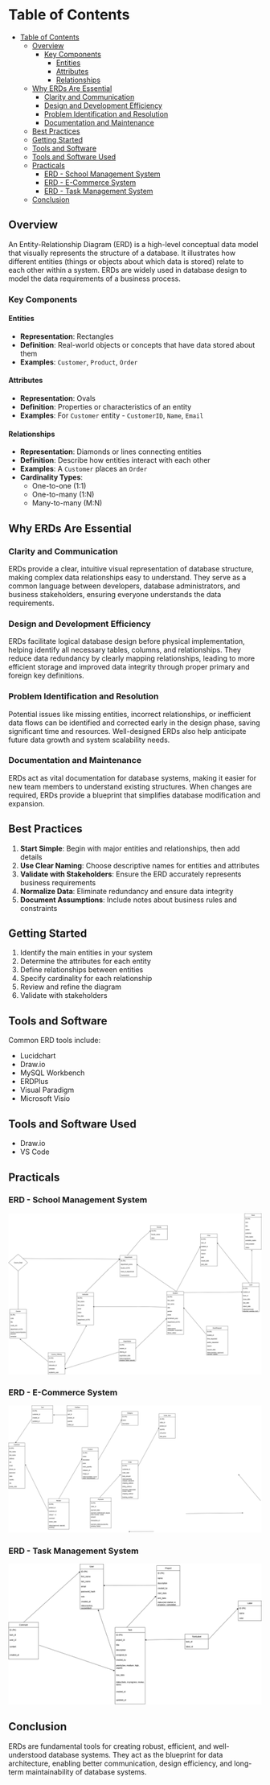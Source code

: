
# Table of Contents

- [Table of Contents](#table-of-contents)
  - [Overview](#overview)
    - [Key Components](#key-components)
      - [Entities](#entities)
      - [Attributes](#attributes)
      - [Relationships](#relationships)
  - [Why ERDs Are Essential](#why-erds-are-essential)
    - [Clarity and Communication](#clarity-and-communication)
    - [Design and Development Efficiency](#design-and-development-efficiency)
    - [Problem Identification and Resolution](#problem-identification-and-resolution)
    - [Documentation and Maintenance](#documentation-and-maintenance)
  - [Best Practices](#best-practices)
  - [Getting Started](#getting-started)
  - [Tools and Software](#tools-and-software)
  - [Tools and Software Used](#tools-and-software-used)
  - [Practicals](#practicals)
    - [ERD - School Management System](#erd---school-management-system)
    - [ERD - E-Commerce System](#erd---e-commerce-system)
    - [ERD - Task Management System](#erd---task-management-system)
  - [Conclusion](#conclusion)

## Overview

An Entity-Relationship Diagram (ERD) is a high-level conceptual data model that visually represents the structure of a database. It illustrates how different entities (things or objects about which data is stored) relate to each other within a system. ERDs are widely used in database design to model the data requirements of a business process.

### Key Components

#### Entities
- **Representation**: Rectangles
- **Definition**: Real-world objects or concepts that have data stored about them
- **Examples**: `Customer`, `Product`, `Order`

#### Attributes
- **Representation**: Ovals
- **Definition**: Properties or characteristics of an entity
- **Examples**: For `Customer` entity - `CustomerID`, `Name`, `Email`

#### Relationships
- **Representation**: Diamonds or lines connecting entities
- **Definition**: Describe how entities interact with each other
- **Examples**: A `Customer` places an `Order`
- **Cardinality Types**:
  - One-to-one (1:1)
  - One-to-many (1:N)
  - Many-to-many (M:N)

## Why ERDs Are Essential

### Clarity and Communication
ERDs provide a clear, intuitive visual representation of database structure, making complex data relationships easy to understand. They serve as a common language between developers, database administrators, and business stakeholders, ensuring everyone understands the data requirements.

### Design and Development Efficiency
ERDs facilitate logical database design before physical implementation, helping identify all necessary tables, columns, and relationships. They reduce data redundancy by clearly mapping relationships, leading to more efficient storage and improved data integrity through proper primary and foreign key definitions.

### Problem Identification and Resolution
Potential issues like missing entities, incorrect relationships, or inefficient data flows can be identified and corrected early in the design phase, saving significant time and resources. Well-designed ERDs also help anticipate future data growth and system scalability needs.

### Documentation and Maintenance
ERDs act as vital documentation for database systems, making it easier for new team members to understand existing structures. When changes are required, ERDs provide a blueprint that simplifies database modification and expansion.

## Best Practices

1. **Start Simple**: Begin with major entities and relationships, then add details
2. **Use Clear Naming**: Choose descriptive names for entities and attributes
3. **Validate with Stakeholders**: Ensure the ERD accurately represents business requirements
4. **Normalize Data**: Eliminate redundancy and ensure data integrity
5. **Document Assumptions**: Include notes about business rules and constraints

## Getting Started

1. Identify the main entities in your system
2. Determine the attributes for each entity
3. Define relationships between entities
4. Specify cardinality for each relationship
5. Review and refine the diagram
6. Validate with stakeholders

## Tools and Software

Common ERD tools include:
- Lucidchart
- Draw.io
- MySQL Workbench
- ERDPlus
- Visual Paradigm
- Microsoft Visio


## Tools and Software Used
- Draw.io
- VS Code



## Practicals

### ERD - School Management System

![Name_of_Image](./images/university.drawio.png)


### ERD - E-Commerce System

![Name_of_Image](./images/e-commerce.drawio.png)

### ERD - Task Management System

![Name_of_Image](./images/task-management.drawio.png)


## Conclusion

ERDs are fundamental tools for creating robust, efficient, and well-understood database systems. They act as the blueprint for data architecture, enabling better communication, design efficiency, and long-term maintainability of database systems.
